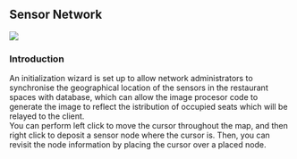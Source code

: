 ﻿

## Sensor Network
<img src = https://github.com/kaiwen98/spacey/blob/master/images/Installation%20wizard.jpg>

### Introduction
   An initialization wizard is set up to allow network administrators to synchronise the geographical location of the sensors in the restaurant spaces with database, which can allow the image procesor code to generate the image to reflect the istribution of occupied seats which will be relayed to the client.
  <br> You can perform left click to move the cursor throughout the map, and then right click to deposit a sensor node where the cursor is. Then, you can revisit the node information by placing the cursor over a placed node. </br>
  
